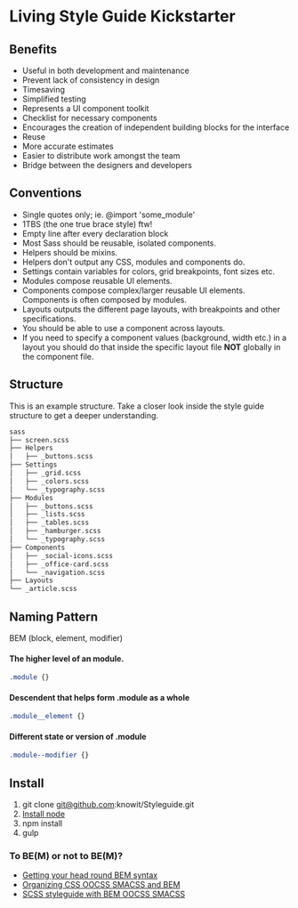 # Living Style Guide Kickstarter

## Benefits

- Useful in both development and maintenance
- Prevent lack of consistency in design
- Timesaving
- Simplified testing
- Represents a UI component toolkit
- Checklist for necessary components
- Encourages the creation of independent building blocks for the interface
- Reuse
- More accurate estimates
- Easier to distribute work amongst the team
- Bridge between the designers and developers

## Conventions

* Single quotes only; ie. @import 'some_module'
* 1TBS (the one true brace style) ftw!
* Empty line after every declaration block
* Most Sass should be reusable, isolated components.
* Helpers should be mixins.
* Helpers don't output any CSS, modules and components do.
* Settings contain variables for colors, grid breakpoints, font sizes etc.
* Modules compose reusable UI elements.
* Components compose complex/larger reusable UI elements. Components is often composed by modules.
* Layouts outputs the different page layouts, with breakpoints and other specifications.
* You should be able to use a component across layouts.
* If you need to specify a component values (background, width etc.) in a layout you should do that inside the specific layout file **NOT** globally in the component file.

## Structure
This is an example structure. Take a closer look inside the style guide structure to get a deeper understanding.
```bash
sass
├── screen.scss
├── Helpers
│   ├── _buttons.scss
├── Settings
│   ├── _grid.scss
│   ├── _colors.scss
│   └── _typography.scss
├── Modules
│   ├── _buttons.scss
│   ├── _lists.scss
│   ├── _tables.scss
│   ├── _hamburger.scss
│   └── _typography.scss
├── Components
│   ├── _social-icons.scss
│   ├── _office-card.scss
│   └── _navigation.scss
├── Layouts
└── _article.scss
```

## Naming Pattern
BEM (block, element, modifier)

#### The higher level of an module.
```css
.module {}
```
#### Descendent that helps form .module as a whole
```css
.module__element {}
```
#### Different state or version of .module
```css
.module--modifier {}
```

## Install
1. git clone git@github.com:knowit/Styleguide.git
5. [Install node](https://nodejs.org/en/)
6. npm install
7. gulp

### To BE(M) or not to BE(M)?
- [Getting your head round BEM syntax](http://csswizardry.com/2013/01/mindbemding-getting-your-head-round-bem-syntax/)
- [Organizing CSS OOCSS SMACSS and BEM](https://mattstauffer.co/blog/organizing-css-oocss-smacss-and-bem)
- [SCSS styleguide with BEM OOCSS SMACSS](http://geek-rocket.de/frontend-development/scss-styleguide-with-bem-oocss-smacss/)
